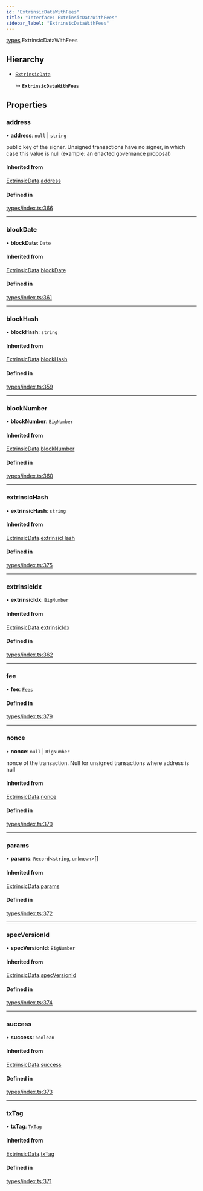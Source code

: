 ```yaml
---
id: "ExtrinsicDataWithFees"
title: "Interface: ExtrinsicDataWithFees"
sidebar_label: "ExtrinsicDataWithFees"
---
```


[types](../../../modules/Types/Types.md).ExtrinsicDataWithFees

## Hierarchy

- [`ExtrinsicData`](../ExtrinsicData/ExtrinsicData.md)

  ↳ **`ExtrinsicDataWithFees`**

## Properties

### address

• **address**: ``null`` \| `string`

public key of the signer. Unsigned transactions have no signer, in which case this value is null (example: an enacted governance proposal)

#### Inherited from

[ExtrinsicData](../ExtrinsicData/ExtrinsicData.md).[address](../ExtrinsicData/ExtrinsicData.md#address)

#### Defined in

[types/index.ts:366](https://github.com/PolymeshAssociation/polymesh-sdk/blob/372a67e5d/src/types/index.ts#L366)

___

### blockDate

• **blockDate**: `Date`

#### Inherited from

[ExtrinsicData](../ExtrinsicData/ExtrinsicData.md).[blockDate](../ExtrinsicData/ExtrinsicData.md#blockdate)

#### Defined in

[types/index.ts:361](https://github.com/PolymeshAssociation/polymesh-sdk/blob/372a67e5d/src/types/index.ts#L361)

___

### blockHash

• **blockHash**: `string`

#### Inherited from

[ExtrinsicData](../ExtrinsicData/ExtrinsicData.md).[blockHash](../ExtrinsicData/ExtrinsicData.md#blockhash)

#### Defined in

[types/index.ts:359](https://github.com/PolymeshAssociation/polymesh-sdk/blob/372a67e5d/src/types/index.ts#L359)

___

### blockNumber

• **blockNumber**: `BigNumber`

#### Inherited from

[ExtrinsicData](../ExtrinsicData/ExtrinsicData.md).[blockNumber](../ExtrinsicData/ExtrinsicData.md#blocknumber)

#### Defined in

[types/index.ts:360](https://github.com/PolymeshAssociation/polymesh-sdk/blob/372a67e5d/src/types/index.ts#L360)

___

### extrinsicHash

• **extrinsicHash**: `string`

#### Inherited from

[ExtrinsicData](../ExtrinsicData/ExtrinsicData.md).[extrinsicHash](../ExtrinsicData/ExtrinsicData.md#extrinsichash)

#### Defined in

[types/index.ts:375](https://github.com/PolymeshAssociation/polymesh-sdk/blob/372a67e5d/src/types/index.ts#L375)

___

### extrinsicIdx

• **extrinsicIdx**: `BigNumber`

#### Inherited from

[ExtrinsicData](../ExtrinsicData/ExtrinsicData.md).[extrinsicIdx](../ExtrinsicData/ExtrinsicData.md#extrinsicidx)

#### Defined in

[types/index.ts:362](https://github.com/PolymeshAssociation/polymesh-sdk/blob/372a67e5d/src/types/index.ts#L362)

___

### fee

• **fee**: [`Fees`](../Fees/Fees.md)

#### Defined in

[types/index.ts:379](https://github.com/PolymeshAssociation/polymesh-sdk/blob/372a67e5d/src/types/index.ts#L379)

___

### nonce

• **nonce**: ``null`` \| `BigNumber`

nonce of the transaction. Null for unsigned transactions where address is null

#### Inherited from

[ExtrinsicData](../ExtrinsicData/ExtrinsicData.md).[nonce](../ExtrinsicData/ExtrinsicData.md#nonce)

#### Defined in

[types/index.ts:370](https://github.com/PolymeshAssociation/polymesh-sdk/blob/372a67e5d/src/types/index.ts#L370)

___

### params

• **params**: `Record`<`string`, `unknown`\>[]

#### Inherited from

[ExtrinsicData](../ExtrinsicData/ExtrinsicData.md).[params](../ExtrinsicData/ExtrinsicData.md#params)

#### Defined in

[types/index.ts:372](https://github.com/PolymeshAssociation/polymesh-sdk/blob/372a67e5d/src/types/index.ts#L372)

___

### specVersionId

• **specVersionId**: `BigNumber`

#### Inherited from

[ExtrinsicData](../ExtrinsicData/ExtrinsicData.md).[specVersionId](../ExtrinsicData/ExtrinsicData.md#specversionid)

#### Defined in

[types/index.ts:374](https://github.com/PolymeshAssociation/polymesh-sdk/blob/372a67e5d/src/types/index.ts#L374)

___

### success

• **success**: `boolean`

#### Inherited from

[ExtrinsicData](../ExtrinsicData/ExtrinsicData.md).[success](../ExtrinsicData/ExtrinsicData.md#success)

#### Defined in

[types/index.ts:373](https://github.com/PolymeshAssociation/polymesh-sdk/blob/372a67e5d/src/types/index.ts#L373)

___

### txTag

• **txTag**: [`TxTag`](../../../modules/Generated/Types/Types.md#txtag)

#### Inherited from

[ExtrinsicData](../ExtrinsicData/ExtrinsicData.md).[txTag](../ExtrinsicData/ExtrinsicData.md#txtag)

#### Defined in

[types/index.ts:371](https://github.com/PolymeshAssociation/polymesh-sdk/blob/372a67e5d/src/types/index.ts#L371)
